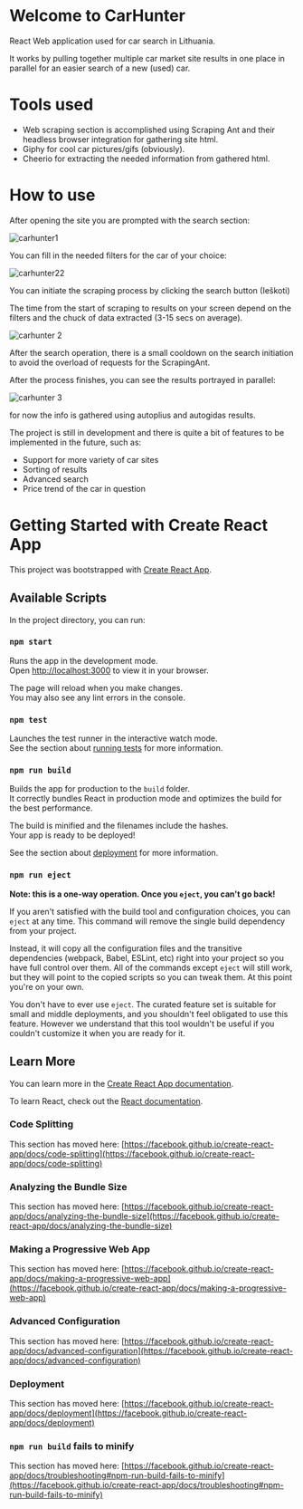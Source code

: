 # Welcome to CarHunter

React Web application used for car search in Lithuania.

It works by pulling together multiple car market site results in one place in parallel for an easier search of a new (used) car.

# Tools used

* Web scraping section is accomplished using Scraping Ant and their headless browser integration for gathering site html.
* Giphy for cool car pictures/gifs (obviously).
* Cheerio for extracting the needed information from gathered html.

# How to use

After opening the site you are prompted with the search section:

![carhunter1](https://github.com/jusadocode/CarHunter/assets/77744027/74855e51-7e32-496f-a7bb-ef4eb3b8276f)

You can fill in the needed filters for the car of your choice:

![carhunter22](https://github.com/jusadocode/CarHunter/assets/77744027/344f1c3d-04e2-44a0-8991-cc1bb6c47f3f)

You can initiate the scraping process by clicking the search button (Ieškoti)

The time from the start of scraping to results on your screen depend on the filters and the chuck of data extracted (3-15 secs on average).

![carhunter 2](https://github.com/jusadocode/CarHunter/assets/77744027/dc13a306-fb84-4105-b9ee-1cff9b0b1115)

After the search operation, there is a small cooldown on the search initiation to avoid the overload of requests for the ScrapingAnt.

After the process finishes, you can see the results portrayed in parallel:

![carhunter 3](https://github.com/jusadocode/CarHunter/assets/77744027/e2a57ac8-d446-46d3-96f5-333983547d60)

for now the info is gathered using autoplius and autogidas results.



The project is still in development and there is quite a bit of features to be implemented in the future, such as:
* Support for more variety of car sites
* Sorting of results
* Advanced search
* Price trend of the car in question


# Getting Started with Create React App

This project was bootstrapped with [Create React App](https://github.com/facebook/create-react-app).

## Available Scripts

In the project directory, you can run:

### `npm start`

Runs the app in the development mode.\
Open [http://localhost:3000](http://localhost:3000) to view it in your browser.

The page will reload when you make changes.\
You may also see any lint errors in the console.

### `npm test`

Launches the test runner in the interactive watch mode.\
See the section about [running tests](https://facebook.github.io/create-react-app/docs/running-tests) for more information.

### `npm run build`

Builds the app for production to the `build` folder.\
It correctly bundles React in production mode and optimizes the build for the best performance.

The build is minified and the filenames include the hashes.\
Your app is ready to be deployed!

See the section about [deployment](https://facebook.github.io/create-react-app/docs/deployment) for more information.

### `npm run eject`

**Note: this is a one-way operation. Once you `eject`, you can't go back!**

If you aren't satisfied with the build tool and configuration choices, you can `eject` at any time. This command will remove the single build dependency from your project.

Instead, it will copy all the configuration files and the transitive dependencies (webpack, Babel, ESLint, etc) right into your project so you have full control over them. All of the commands except `eject` will still work, but they will point to the copied scripts so you can tweak them. At this point you're on your own.

You don't have to ever use `eject`. The curated feature set is suitable for small and middle deployments, and you shouldn't feel obligated to use this feature. However we understand that this tool wouldn't be useful if you couldn't customize it when you are ready for it.

## Learn More

You can learn more in the [Create React App documentation](https://facebook.github.io/create-react-app/docs/getting-started).

To learn React, check out the [React documentation](https://reactjs.org/).

### Code Splitting

This section has moved here: [https://facebook.github.io/create-react-app/docs/code-splitting](https://facebook.github.io/create-react-app/docs/code-splitting)

### Analyzing the Bundle Size

This section has moved here: [https://facebook.github.io/create-react-app/docs/analyzing-the-bundle-size](https://facebook.github.io/create-react-app/docs/analyzing-the-bundle-size)

### Making a Progressive Web App

This section has moved here: [https://facebook.github.io/create-react-app/docs/making-a-progressive-web-app](https://facebook.github.io/create-react-app/docs/making-a-progressive-web-app)

### Advanced Configuration

This section has moved here: [https://facebook.github.io/create-react-app/docs/advanced-configuration](https://facebook.github.io/create-react-app/docs/advanced-configuration)

### Deployment

This section has moved here: [https://facebook.github.io/create-react-app/docs/deployment](https://facebook.github.io/create-react-app/docs/deployment)

### `npm run build` fails to minify

This section has moved here: [https://facebook.github.io/create-react-app/docs/troubleshooting#npm-run-build-fails-to-minify](https://facebook.github.io/create-react-app/docs/troubleshooting#npm-run-build-fails-to-minify)
